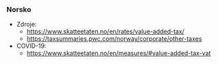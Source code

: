 ### Norsko
- Zdroje:
    - https://www.skatteetaten.no/en/rates/value-added-tax/
    - https://taxsummaries.pwc.com/norway/corporate/other-taxes
- COVID-19:
    - https://www.skatteetaten.no/en/measures/#value-added-tax-vat